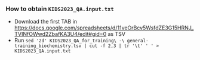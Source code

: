 ### How to obtain `KIDS2023_QA.input.txt`

- Download the first TAB in https://docs.google.com/spreadsheets/d/11veOrBcv5WsfdZE3G15HRNJ_TVINfOWwd2ZbafKA3U4/edit#gid=0 as TSV
- Run `sed '2d' KIDS2023_QA_for_training\ -\ general-training_biochemistry.tsv | cut -f 2,3 | tr '\t' ' ' > KIDS2023_QA.input.txt`
